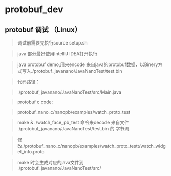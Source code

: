 # protobuf_dev

## protobuf 调试 （Linux）

> 调试前需要先执行source setup.sh

> java 部分最好使用IntelliJ IDEA打开执行

> java protobuf demo,用来encode 来自java的protobuf数据，以Binery方式写入./protobuf_javanano/JavaNanoTest/test.bin

> 代码路径：

> ./protobuf_javanano/JavaNanoTest/src/Main.java

> protobuf c code:

> protobuf_nano_c/nanopb/examples/watch_proto_test

> make & ./watch_face_pb_test 命令来decode 来自文件 ./protobuf_javanano/JavaNanoTest/test.bin 的 字节流

> 修改./protobuf_nano_c/nanopb/examples/watch_proto_testt/watch_widget_info.proto

> make 时会生成对应的java文件到 ./protobuf_javanano/JavaNanoTest/src/
